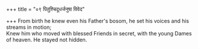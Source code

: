 +++
title = "०९ पितुश्चिदूधर्जनुषा विवेद"

+++
From birth he knew even his Father's bosom, he set his voices and his streams in motion;  
     Knew him who moved with blessed Friends in secret, with the young Dames of heaven. He stayed not hidden.